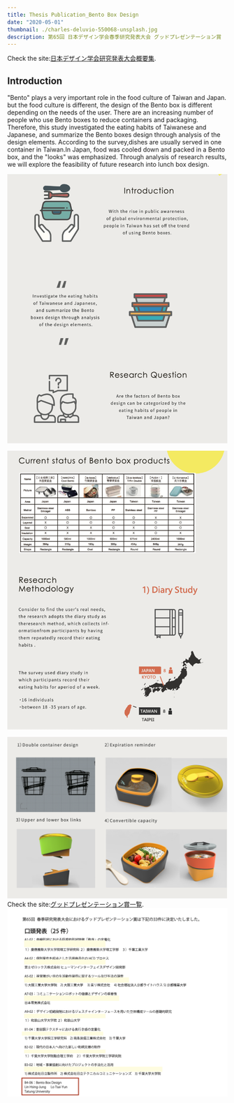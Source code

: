 ```yaml
---
title: Thesis Publication_Bento Box Design
date: "2020-05-01"
thumbnail: ./charles-deluvio-550068-unsplash.jpg
description: 第65回 日本デザイン学会春季研究発表大会 グッドプレゼンテーション賞
---
```

Check the site:<a href="https://www.jstage.jst.go.jp/article/jssd/65/0/65_146/_article/-char/ja">日本デザイン学会研究発表大会概要集</a>.

## Introduction
"Bento" plays a very important role in the food culture of Taiwan and Japan. but the food culture is different, the design of the Bento box is different depending on the needs of the user. There are an increasing number of people who use Bento boxes to reduce containers and packaging. Therefore, this study investigated the eating habits of Taiwanese and Japanese, and summarize the Bento boxes design through analysis of the design elements. According to the survey,dishes are usually served in one container in Taiwan.In Japan, food was cooled down and packed in a Bento box, and the "looks" was emphasized. Through analysis of research results, we will explore the feasibility of future research into lunch box design.

![Cute dog](./charles-deluvio-540415-unsplash.jpg)

![Cute dog](./charles-deluvio-540418-unsplash.jpg)

![Cute dog](./charles-deluvio-540420-unsplash.jpg)
Check the site:<a href="http://www.oit.ac.jp/rd/jssd2018/">グッドプレゼンテーション賞一覧</a>.
![Cute dog](./charles-deluvio-547196-unsplash.jpg)

